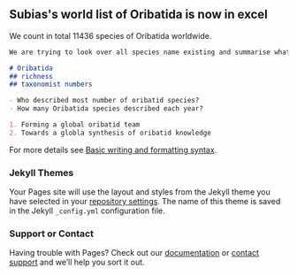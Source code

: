 ## Subias's world list of Oribatida is now in excel

We count in total 11436 species of Oribatida worldwide.

```markdown
We are trying to look over all species name existing and summarise what we can learn from paster 250 years of oribatid research

# Oribatida
## richness
## taxonomist numbers

- Who described most number of oribatid species?
- How many Oribatida species described each year?

1. Forming a global oribatid team
2. Towards a globla synthesis of oribatid knowledge
```

For more details see [Basic writing and formatting syntax](https://docs.github.com/en/github/writing-on-github/getting-started-with-writing-and-formatting-on-github/basic-writing-and-formatting-syntax).

### Jekyll Themes

Your Pages site will use the layout and styles from the Jekyll theme you have selected in your [repository settings](https://github.com/Logos-Lu/oribatida.github.io/settings/pages). The name of this theme is saved in the Jekyll `_config.yml` configuration file.

### Support or Contact

Having trouble with Pages? Check out our [documentation](https://docs.github.com/categories/github-pages-basics/) or [contact support](https://support.github.com/contact) and we’ll help you sort it out.
